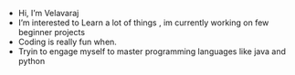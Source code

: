  - Hi, I’m Velavaraj
 - I’m interested to Learn a lot of things , im currently working on few beginner projects 
 - Coding is really fun when.
 - Tryin to engage myself to master programming languages like java and python

<!---
Velavaraj/Velavaraj is a ✨ special ✨ repository because its `README.md` (this file) appears on your GitHub profile.
You can click the Preview link to take a look at your changes.
--->
